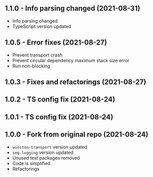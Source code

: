 <a name="1.1.0"></a>
## 1.1.0 - Info parsing changed (2021-08-31)

* Info parsing changed
* TypeScript version updated

<a name="1.0.5"></a>
## 1.0.5 - Error fixes (2021-08-27)

* Prevent transport crash
* Prevent circular dependency maximum stack size error
* Run non-blocking

<a name="1.0.3"></a>
## 1.0.3 - Fixes and refactorings (2021-08-27)

<a name="1.0.2"></a>
## 1.0.2 - TS config fix (2021-08-24)

<a name="1.0.1"></a>
## 1.0.1 - TS config fix (2021-08-24)

<a name="1.0.0"></a>
## 1.0.0 - Fork from original repo (2021-08-24)

* `winston-transport` version updated
* `seq-logging` version updated
* Unused test packages removed
* Code is simplified
* Refactorings
